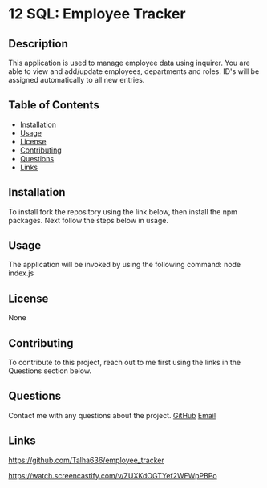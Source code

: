 # 12 SQL: Employee Tracker

## Description

This application is used to manage employee data using inquirer. You are able to view and add/update employees, departments and roles. ID's will be assigned automatically to all new entries.

## Table of Contents

- [Installation](#Installation)
- [Usage](#Usage)
- [License](#License)
- [Contributing](#Contributing)
- [Questions](#Questions)
- [Links](#Links)

## Installation

To install fork the repository using the link below, then install the npm packages. Next follow the steps below in usage.

## Usage

The application will be invoked by using the following command: node index.js

## License

None

## Contributing

To contribute to this project, reach out to me first using the links in the Questions section below.

## Questions

Contact me with any questions about the project.
[GitHub](https://github.com/Talha636)
[Email](mailto:mtalhalatif@hotmail.com)

## Links

https://github.com/Talha636/employee_tracker

https://watch.screencastify.com/v/ZUXKdOGTYef2WFWpPBPo